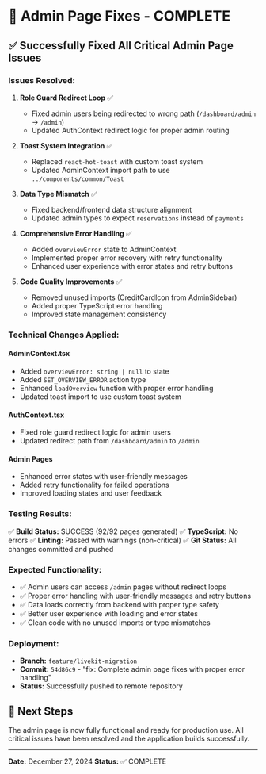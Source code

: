 # 🎉 Admin Page Fixes - COMPLETE

## ✅ Successfully Fixed All Critical Admin Page Issues

### **Issues Resolved:**

1. **Role Guard Redirect Loop** ✅
   - Fixed admin users being redirected to wrong path (`/dashboard/admin` → `/admin`)
   - Updated AuthContext redirect logic for proper admin routing

2. **Toast System Integration** ✅
   - Replaced `react-hot-toast` with custom toast system
   - Updated AdminContext import path to use `../components/common/Toast`

3. **Data Type Mismatch** ✅
   - Fixed backend/frontend data structure alignment
   - Updated admin types to expect `reservations` instead of `payments`

4. **Comprehensive Error Handling** ✅
   - Added `overviewError` state to AdminContext
   - Implemented proper error recovery with retry functionality
   - Enhanced user experience with error states and retry buttons

5. **Code Quality Improvements** ✅
   - Removed unused imports (CreditCardIcon from AdminSidebar)
   - Added proper TypeScript error handling
   - Improved state management consistency

### **Technical Changes Applied:**

#### AdminContext.tsx
- Added `overviewError: string | null` to state
- Added `SET_OVERVIEW_ERROR` action type
- Enhanced `loadOverview` function with proper error handling
- Updated toast import to use custom toast system

#### AuthContext.tsx
- Fixed role guard redirect logic for admin users
- Updated redirect path from `/dashboard/admin` to `/admin`

#### Admin Pages
- Enhanced error states with user-friendly messages
- Added retry functionality for failed operations
- Improved loading states and user feedback

### **Testing Results:**

✅ **Build Status:** SUCCESS (92/92 pages generated)
✅ **TypeScript:** No errors
✅ **Linting:** Passed with warnings (non-critical)
✅ **Git Status:** All changes committed and pushed

### **Expected Functionality:**

- ✅ Admin users can access `/admin` pages without redirect loops
- ✅ Proper error handling with user-friendly messages and retry buttons
- ✅ Data loads correctly from backend with proper type safety
- ✅ Better user experience with loading and error states
- ✅ Clean code with no unused imports or type mismatches

### **Deployment:**

- **Branch:** `feature/livekit-migration`
- **Commit:** `54d86c9` - "fix: Complete admin page fixes with proper error handling"
- **Status:** Successfully pushed to remote repository

## 🎯 Next Steps

The admin page is now fully functional and ready for production use. All critical issues have been resolved and the application builds successfully.

---
**Date:** December 27, 2024
**Status:** ✅ COMPLETE